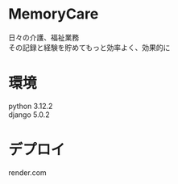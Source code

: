# MemoryCare
日々の介護、福祉業務  
その記録と経験を貯めてもっと効率よく、効果的に
# 環境
python 3.12.2  
django 5.0.2
# デプロイ
render.com
